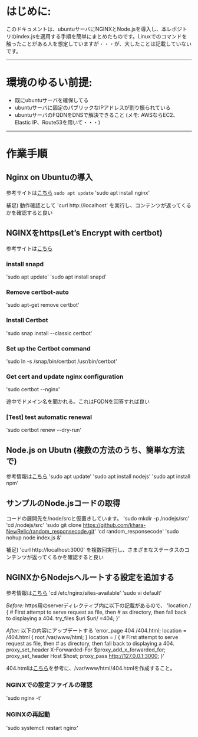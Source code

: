 # はじめに:
このドキュメントは、ubuntuサーバにNGINXとNode.jsを導入し、本レポジトリのindex.jsを適用する手順を簡単にまとめたものです。Linuxでのコマンドを触ったことがある人を想定していますが・・・が、大したことは記載していないです。

---
# 環境のゆるい前提:
 - 既にubuntuサーバを確保してる
 - ubuntuサーバに固定のパブリックなIPアドレスが割り振られている
 - ubuntuサーバのFQDNをDNSで解決できること
(メモ: AWSならEC2、Elastic IP、Route53を用いて・・・)

---
# 作業手順
## Nginx on Ubuntuの導入
参考サイトは[こちら](https://ubuntu.com/tutorials/install-and-configure-nginx#2-installing-nginx)
`sudo apt update` 
'sudo apt install nginx'

補足) 動作確認として
'curl http://localhost'
を実行し、コンテンツが返ってくるかを確認すると良い

## NGINXをhttps(Let’s Encrypt with certbot)
参考サイトは[こちら](https://certbot.eff.org/)
### install snapd
'sudo apt update'
'sudo apt install snapd'
### Remove certbot-auto
'sudo apt-get remove certbot'
### Install Certbot
'sudo snap install --classic certbot'
### Set up the Certbot command
'sudo ln -s /snap/bin/certbot /usr/bin/certbot'
### Get cert and update nginx configuration
'sudo certbot --nginx'

途中でドメイン名を聞かれる。これはFQDNを回答すれば良い
### [Test] test automatic renewal
'sudo certbot renew --dry-run'

## Node.js on Ubutn (複数の方法のうち、簡単な方法で)
参考情報は[こちら](https://www.digitalocean.com/community/tutorials/how-to-install-node-js-on-ubuntu-20-04)
'sudo apt update'
'sudo apt install nodejs'
'sudo apt install npm'

## サンプルのNode.jsコードの取得
コードの展開先を/node/srcと仮置きしています。
'sudo mkdir -p /nodejs/src'
'cd /nodejs/src'
'sudo git clone https://github.com/khara-NewRelic/random_responsecode.git'
'cd random_responsecode'
'sudo nohup node index.js &'

補足) 'curl http://localhost:3000'
を複数回実行し、さまざまなステータスのコンテンツが返ってくるかを確認すると良い

## NGINXからNodejsへルートする設定を追加する
参考情報は[こちら](https://blog.logrocket.com/how-to-run-a-node-js-server-with-nginx/)
'cd /etc/nginx/sites-available'
'sudo vi default'

*Before:* https用のserverディレクティブ内に以下の記載があるので、
'location / {
        # First attempt to serve request as file, then
        # as directory, then fall back to displaying a 404.
        try_files $uri $uri/ =404;
    }'

*After:* 以下の内容にアップデートする
'error_page 404 /404.html;
        location = /404.html {
                root /var/www/html;
        }
	location = / {
		# First attempt to serve request as file, then
		# as directory, then fall back to displaying a 404.
		proxy_set_header X-Forwarded-For $proxy_add_x_forwarded_for;
                proxy_set_header Host $host;
                proxy_pass http://127.0.0.1:3000;
	}'

404.htmlは[こちら](https://github.com/khara-NewRelic/funny_error_page_404/blob/main/404.html)を参考に、/var/www/html/404.htmlを作成すること。
### NGINXでの設定ファイルの確認
'sudo nginx -t'
### NGINXの再起動
'sudo systemctl restart nginx'
